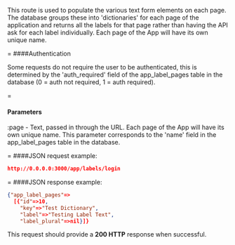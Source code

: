 <!-- --- title: GET /app/labels/login/:page -->

This route is used to populate the various text form elements on each page. The database groups these into 'dictionaries' for each page of the application and returns all the labels for that page rather than having the API ask for each label individually. Each page of the App will have its own unique name. 

=
####Authentication

Some requests do not require the user to be authenticated, this is determined by the 'auth_required' field of the app_label_pages table in the database (0 = auth not required, 1 = auth required).

=
#### Parameters

:page - Text, passed in through the URL. Each page of the App will have its own unique name. This parameter corresponds to the 'name' field in the app_label_pages table in the database.

=
####JSON request example:

```json
http://0.0.0.0:3000/app/labels/login
```
=
####JSON response example:

```json
{"app_label_pages"=>
  [{"id"=>10,
    "key"=>"Test Dictionary",
    "label"=>"Testing Label Text",
    "label_plural"=>nil}]}
```

This request should provide a <strong>200 HTTP</strong> response when successful.
